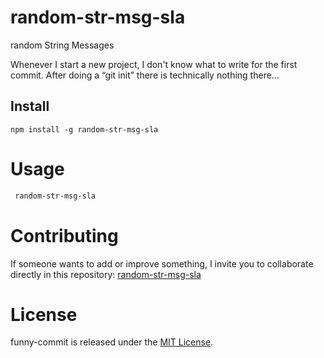 # random-str-msg-sla
random String Messages



Whenever I start a new project, I don't know what to write for the first commit. After doing a “git init” there is technically nothing there...

## Install

```npm
npm install -g random-str-msg-sla
```

# Usage

```bash
 random-str-msg-sla
```

# Contributing

If someone wants to add or improve something, I invite you to collaborate directly in this repository: [random-str-msg-sla](https://github.com/SantiagoLopez09/random-str-msg-sla)

# License

funny-commit is released under the [MIT License](https://opensource.org/licenses/MIT).